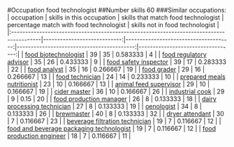 #Occupation food technologist
##Number skills 60
###Similar occupations:
| occupation                                                                              |   skills in this occupation |   skills that match food technologist |   percentage match with food technologist |   skills not in food technologist |
|:----------------------------------------------------------------------------------------|----------------------------:|--------------------------------------:|------------------------------------------:|----------------------------------:|
| [food biotechnologist](food_biotechnologist.md)                                         |                          39 |                                    35 |                                  0.583333 |                                 4 |
| [food regulatory advisor](food_regulatory_advisor.md)                                   |                          35 |                                    26 |                                  0.433333 |                                 9 |
| [food safety inspector](food_safety_inspector.md)                                       |                          39 |                                    17 |                                  0.283333 |                                22 |
| [food analyst](food_analyst.md)                                                         |                          35 |                                    16 |                                  0.266667 |                                19 |
| [food grader](food_grader.md)                                                           |                          29 |                                    16 |                                  0.266667 |                                13 |
| [food technician](food_technician.md)                                                   |                          24 |                                    14 |                                  0.233333 |                                10 |
| [prepared meals nutritionist](prepared_meals_nutritionist.md)                           |                          23 |                                    10 |                                  0.166667 |                                13 |
| [animal feed supervisor](animal_feed_supervisor.md)                                     |                          29 |                                    10 |                                  0.166667 |                                19 |
| [cider master](cider_master.md)                                                         |                          36 |                                    10 |                                  0.166667 |                                26 |
| [industrial cook](industrial_cook.md)                                                   |                          29 |                                     9 |                                  0.15     |                                20 |
| [food production manager](food_production_manager.md)                                   |                          26 |                                     8 |                                  0.133333 |                                18 |
| [dairy processing technician](dairy_processing_technician.md)                           |                          27 |                                     8 |                                  0.133333 |                                19 |
| [oenologist](oenologist.md)                                                             |                          34 |                                     8 |                                  0.133333 |                                26 |
| [brewmaster](brewmaster.md)                                                             |                          40 |                                     8 |                                  0.133333 |                                32 |
| [dryer attendant](dryer_attendant.md)                                                   |                          30 |                                     7 |                                  0.116667 |                                23 |
| [beverage filtration technician](beverage_filtration_technician.md)                     |                          19 |                                     7 |                                  0.116667 |                                12 |
| [food and beverage packaging technologist](food_and_beverage_packaging_technologist.md) |                          19 |                                     7 |                                  0.116667 |                                12 |
| [food production engineer](food_production_engineer.md)                                 |                          18 |                                     7 |                                  0.116667 |                                11 |
